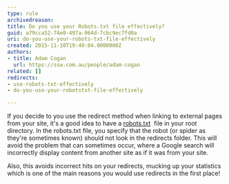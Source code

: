 ```yaml
---
type: rule
archivedreason: 
title: Do you use your Robots.txt file effectively?
guid: a79cca52-74e0-497a-964d-7cbc9ec7fd0a
uri: do-you-use-your-robots-txt-file-effectively
created: 2015-11-10T19:49:04.0000000Z
authors:
- title: Adam Cogan
  url: https://ssw.com.au/people/adam-cogan
related: []
redirects:
- use-robots-txt-effectively
- do-you-use-your-robotstxt-file-effectively

---
```


If you decide to you use the redirect method when linking to external pages from your site, it's a good idea to have a [robots.txt](http&#58;//www.robotstxt.org/)  file in your root directory. In the robots.txt file, you specify that the robot (or spider as they're sometimes known) should not look in the redirects folder. This will avoid the problem that can sometimes occur, where a Google search will incorrectly display content from another site as if it was from your site.

<!--endintro-->

Also, this avoids incorrect hits on your redirects, mucking up your statistics which is one of the main reasons you would use redirects in the first place!
